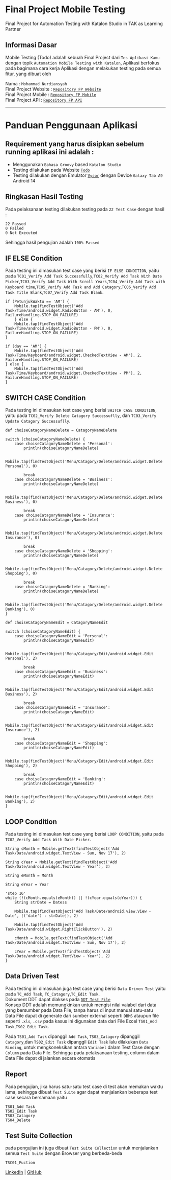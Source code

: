 # Final Project Mobile Testing
Final Project for Automation Testing with Katalon Studio in TAK as Learning Partner

## Informasi Dasar
Mobile Testing (Todo) adalah sebuah Final Project dari `Tes Aplikasi Kamu` dengan topik `Automation Mobile Testing with Katalon`, Aplikasi berfokus pada bagimana cara kerja Aplikasi dengan melakukan testing pada semua fitur, yang dibuat oleh

Nama		                 : `Mohammad Nurdiansyah`\
Final Project Website    : [`Repository FP Website`](https://github.com/nurdinsh/katalon-taskfinal-MohammadNurdiansyah)\
Final Project Mobile     : [`Repository FP Mobile`](https://github.com/nurdinsh/katalon-taskmobile-MohammadNurdiansyah)\
Final Project API        : [`Repository FP API`](https://github.com/nurdinsh/katalon-taskapi-MohammadNurdiansyah)

---

# Panduan Penggunaan Aplikasi

## Requirement yang harus disipkan sebelum running aplikasi ini adalah :
- Menggunakan `Bahasa Groovy` based `Katalon Studio`
- Testing dilakukan pada Website [`Todo`](https://github.com/nurdinsh/katalon-taskmobile-MohammadNurdiansyah/tree/main/APK)
- Testing dilakukan dengan Emulator [`Vysor`](https://www.vysor.io/) dengan Device `Galaxy Tab A9` Android 14


## Ringkasan Hasil Testing
Pada pelaksanaan testing dilakukan testing pada `22 Test Case` dengan hasil :
```
22 Passed
0 Failed
0 Not Executed
```
Sehingga hasil pengujian adalah `100% Passed`

## IF ELSE Condition
Pada testing ini dimasukan test case yang berisi `IF ELSE CONDITION`, yaitu pada `TC01_Verify Add Task Successfully`,`TC02_Verify Add Task With Date Picker`,`TC03_Verify Add Task With Scroll Years`,`TC04_Verify Add Task with Keyboard time`,`TC05_Verify Add Task and Add Catagory`,`TC06_Verify Add Task Title Blank`,`TC07_Verify Add Task Blank`.
```
if (PetunjukWaktu == 'AM') {
    Mobile.tap(findTestObject('Add Task/Time/android.widget.RadioButton - AM'), 0, FailureHandling.STOP_ON_FAILURE)
	} else {
    Mobile.tap(findTestObject('Add Task/Time/android.widget.RadioButton - PM'), 0, FailureHandling.STOP_ON_FAILURE)
}
```
```
if (day == 'AM') {
    Mobile.tap(findTestObject('Add Task/Time/Keyboard/android.widget.CheckedTextView - AM'), 2, FailureHandling.STOP_ON_FAILURE)
} else {
    Mobile.tap(findTestObject('Add Task/Time/Keyboard/android.widget.CheckedTextView - PM'), 2, FailureHandling.STOP_ON_FAILURE)
}

```
## SWITCH CASE Condition
Pada testing ini dimasukan test case yang berisi `SWITCH CASE CONDITION`, yaitu pada `TC02_Verify Delete Catagory Successuflly`, dan `TC03_Verify Update Catagory Successuflly`.
```
def choiseCatagoryNameDelete = CatagoryNameDelete

switch (choiseCatagoryNameDelete) {
    case choiseCatagoryNameDelete = 'Personal':
        println(choiseCatagoryNameDelete)

        Mobile.tap(findTestObject('Menu/Catagory/Delete/android.widget.Delete Personal'), 0)

        break
    case choiseCatagoryNameDelete = 'Business':
        println(choiseCatagoryNameDelete)

        Mobile.tap(findTestObject('Menu/Catagory/Delete/android.widget.Delete Business'), 0)

        break
    case choiseCatagoryNameDelete = 'Insurance':
        println(choiseCatagoryNameDelete)

        Mobile.tap(findTestObject('Menu/Catagory/Delete/android.widget.Delete Insurance'), 0)

        break
    case choiseCatagoryNameDelete = 'Shopping':
        println(choiseCatagoryNameDelete)

        Mobile.tap(findTestObject('Menu/Catagory/Delete/android.widget.Delete Shopping'), 0)

        break
    case choiseCatagoryNameDelete = 'Banking':
        println(choiseCatagoryNameDelete)

        Mobile.tap(findTestObject('Menu/Catagory/Delete/android.widget.Delete Banking'), 0)
}
```

```
def choiseCatagoryNameEdit = CatagoryNameEdit

switch (choiseCatagoryNameEdit) {
    case choiseCatagoryNameEdit = 'Personal':
        println(choiseCatagoryNameEdit)

        Mobile.tap(findTestObject('Menu/Catagory/Edit/android.widget.Edit Personal'), 2)

        break
    case choiseCatagoryNameEdit = 'Business':
        println(choiseCatagoryNameEdit)

        Mobile.tap(findTestObject('Menu/Catagory/Edit/android.widget.Edit Business'), 2)

        break
    case choiseCatagoryNameEdit = 'Insurance':
        println(choiseCatagoryNameEdit)

        Mobile.tap(findTestObject('Menu/Catagory/Edit/android.widget.Edit Insurance'), 2)

        break
    case choiseCatagoryNameEdit = 'Shopping':
        println(choiseCatagoryNameEdit)

        Mobile.tap(findTestObject('Menu/Catagory/Edit/android.widget.Edit Shopping'), 2)

        break
    case choiseCatagoryNameEdit = 'Banking':
        println(choiseCatagoryNameEdit)

        Mobile.tap(findTestObject('Menu/Catagory/Edit/android.widget.Edit Banking'), 2)
}

```
## LOOP Condition
Pada testing ini dimasukan test case yang berisi `LOOP CONDITION`, yaitu pada `TC02_Verify Add Task With Date Picker`.
```
String cMonth = Mobile.getText(findTestObject('Add Task/Date/android.widget.TextView - Sun, Nov 17'), 2)

String cYear = Mobile.getText(findTestObject('Add Task/Date/android.widget.TextView - Year'), 2)

String eMonth = Month

String eYear = Year

'step 16'
while (!(cMonth.equals(eMonth)) || !(cYear.equals(eYear))) {
    String strDate = Datess

    Mobile.tap(findTestObject('Add Task/Date/android.view.View - Date', [('date') : strDate]), 2)

    Mobile.tap(findTestObject('Add Task/Date/android.widget.RightClickButton'), 2)

    cMonth = Mobile.getText(findTestObject('Add Task/Date/android.widget.TextView - Sun, Nov 17'), 2)

    cYear = Mobile.getText(findTestObject('Add Task/Date/android.widget.TextView - Year'), 2)
}
```


## Data Driven Test
Pada testing ini dimasukan juga test case yang berisi `Data Driven Test` yaitu pada `TC_Add Task`, `TC_Catagory`,`TC_Edit Task`.\
Dokument DDT dapat diakses pada [`DDT Test File`](https://github.com/nurdinsh/katalon-taskmobile-MohammadNurdiansyah/tree/main/Data%20Files/RawData)\
Konsep DDT adalah memungkinkan untuk mengisi nilai vaiabel dari data yang bersumber pada Data File, tanpa harus di input manual satu-satu\
Data File dapat di generate dari sumber external seperti `DBMS` ataupun file seperti `.xls`, `.csv` pada kasus ini digunakan data dari File Excel `TS01_Add Task`,`TS02_Edit Task`.

Pada `TS01_Add Task` dipanggil `Add Task`, `TS03_Catagory` dipanggil `Catagory`,dan `TS02_Edit Task` dipanggil `Edit Task` lalu dilakukan `Data Binding`, untuk mengkoneksikan antara `Variabel` dalam Test Case dengan `Column` pada Data File. Sehingga pada pelaksanaan testing, column dalam Data File dapat di jalankan secara otomatis

## Report
Pada pengujian, jika harus satu-satu test case di test akan memakan waktu lama, sehingga dibuat `Test Suite` agar dapat menjalankan beberapa test case secara bersamaan yaitu
```
TS01_Add Task
TS02_Edit Task
TS03_Catagory
TS04_Delete
```
## Test Suite Collection
pada pengujian ini juga dibuat `Test Suite Collection` untuk menjalankan semua `Test Suite` dengan Browser yang berbeda-beda
```
TSC01_Fuction
```

[LinkedIn](https://www.linkedin.com/in/mohammad-nurdiansyah-099b31151/) | [GitHub](https://github.com/nurdinsh)
